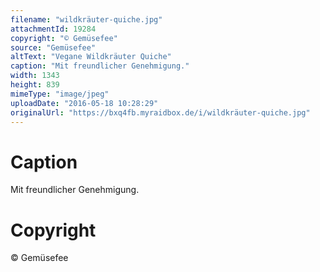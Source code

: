 ```yaml
---
filename: "wildkräuter-quiche.jpg"
attachmentId: 19284
copyright: "© Gemüsefee"
source: "Gemüsefee"
altText: "Vegane Wildkräuter Quiche"
caption: "Mit freundlicher Genehmigung."
width: 1343
height: 839
mimeType: "image/jpeg"
uploadDate: "2016-05-18 10:28:29"
originalUrl: "https://bxq4fb.myraidbox.de/i/wildkräuter-quiche.jpg"
---
```


# Caption

Mit freundlicher Genehmigung.

# Copyright

© Gemüsefee
